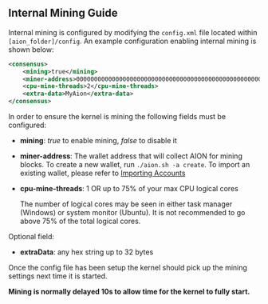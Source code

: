 ## Internal Mining Guide

Internal mining is configured by modifying the `config.xml` file located within `[aion_folder]/config`.
An example configuration enabling internal mining is shown below:

```xml
<consensus>
    <mining>true</mining>
    <miner-address>0000000000000000000000000000000000000000000000000000000000000111</miner-address>
    <cpu-mine-threads>2</cpu-mine-threads>
    <extra-data>MyAion</extra-data>
</consensus>
```
In order to ensure the kernel is mining the following fields must be configured:
* **mining**: _true_ to enable mining, _false_ to disable it
* **miner-address**: The wallet address that will collect AION for mining blocks. To create a new wallet, run `./aion.sh -a create`. To import an existing wallet, please refer to [Importing Accounts](https://github.com/aionnetwork/aion/wiki/Importing-Accounts)
* **cpu-mine-threads**: 1 OR up to 75% of your max CPU logical cores

    The number of logical cores may be seen in either task manager (Windows) or system monitor (Ubuntu). It is not recommended to go above 75% of the total logical cores.

Optional field:
* **extraData**: any hex string up to 32 bytes

Once the config file has been setup the kernel should pick up the mining settings next time it is started.

**Mining is normally delayed 10s to allow time for the kernel to fully start.**
